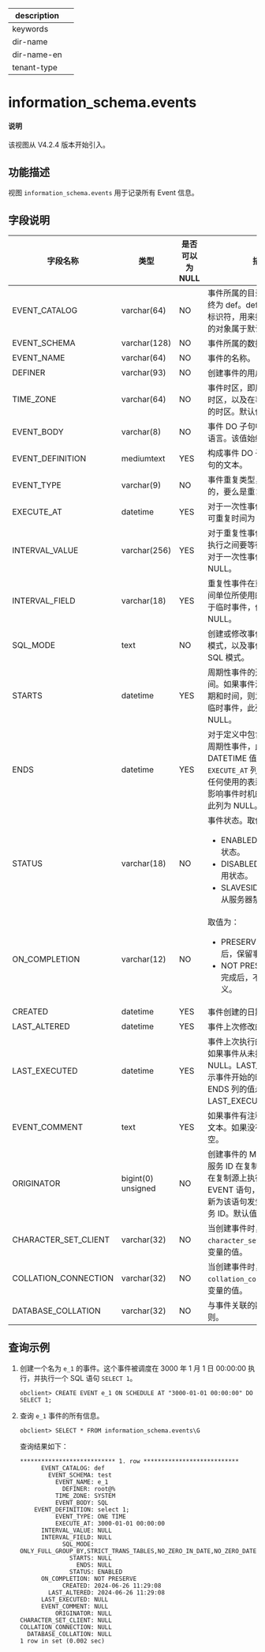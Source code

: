 |description||
|---|---|
|keywords||
|dir-name||
|dir-name-en||
|tenant-type||

# information_schema.events  

<main id="notice" type='explain'>
  <h4>说明</h4>
  <p>该视图从 V4.2.4 版本开始引入。</p>
</main>

## 功能描述

视图 `information_schema.events` 用于记录所有 Event 信息。

## 字段说明

| **字段名称** | **类型** | **是否可以为 NULL** | **描述** |
| ------------ | -------- | ------------------- | -------- |
| EVENT_CATALOG        | varchar(64)        | NO   | 事件所属的目录名称，此值始终为 def。def 是一个通用的标识符，用来指明系统视图中的对象属于默认目录。     |
| EVENT_SCHEMA         | varchar(128)       | NO   | 事件所属的数据库名称。     |
| EVENT_NAME           | varchar(64)        | NO   | 事件的名称。     |
| DEFINER              | varchar(93)        | NO   | 创建事件的用户。     |
| TIME_ZONE            | varchar(64)        | NO   | 事件时区，即用于调度事件的时区，以及在事件执行时生效的时区。默认值为 SYSTEM。     |
| EVENT_BODY           | varchar(8)         | NO   | 事件 DO 子句中语句所使用的语言。该值始终为 SQL。     |
| EVENT_DEFINITION     | mediumtext         | YES  | 构成事件 DO 子句的 SQL 语句的文本。     |
| EVENT_TYPE           | varchar(9)         | NO   | 事件重复类型，要么是一次性的，要么是重复性的。     |
| EXECUTE_AT           | datetime           | YES  | 对于一次性事件的开始时间，可重复时间为 NULL。     |
| INTERVAL_VALUE       | varchar(256)       | YES  | 对于重复性事件，表示在事件执行之间要等待的间隔次数。对于一次性事件，值始终为 NULL。     |
| INTERVAL_FIELD       | varchar(18)        | YES  | 重复性事件在重复前等待的时间单位所使用的时间间隔。对于临时事件，值始终为 NULL。     |
| SQL_MODE             | text               | NO   | 创建或修改事件时生效的 SQL 模式，以及事件执行时使用的 SQL 模式。     |
| STARTS               | datetime           | YES  | 周期性事件的开始日期和时间。如果事件没有定义开始日期和时间，则为 NULL。对于临时事件，此列始终为 NULL。     |
| ENDS                 | datetime           | YES  | 对于定义中包含 ENDS 子句的周期性事件，此列包含相应的 DATETIME 值。与 `EXECUTE_AT` 列一样，此值解析任何使用的表达式。如果没有影响事件时机的 ENDS 子句，此列为 NULL。     |
| STATUS               | varchar(18)        | NO   | 事件状态。取值为: <ul><li>ENABLED：事件处于启用状态。</li><li>DISABLED：事件处于禁用状态。</li><li>SLAVESIDE_DISABLED：从服务器禁用事件。</li></ul>      |
| ON_COMPLETION        | varchar(12)        | NO   | 取值为：<ul><li>PRESERVE：当事件完成后，保留事件定义。</li><li>NOT PRESERVE：当事件完成后，不保留事件定义。</li></ul>     |
| CREATED              | datetime           | YES  | 事件创建的日期和时间。     |
| LAST_ALTERED         | datetime           | YES  | 事件上次修改的日期和时间。     |
| LAST_EXECUTED        | datetime           | YES  | 事件上次执行的日期和时间。如果事件从未执行过，此列为 NULL。LAST_EXECUTED 表示事件开始的时间。因而，ENDS 列的值永远不会小于 LAST_EXECUTED。     |
| EVENT_COMMENT        | text               | YES  | 如果事件有注释，则为注释的文本。如果没有，则此值为空。     |
| ORIGINATOR           | bigint(0) unsigned | NO   | 创建事件的 MySQL 服务器的服务 ID 在复制中使用。如果在复制源上执行 ALTER EVENT 语句，该值可能会更新为该语句发生时服务器的服务 ID。默认值为 0。     |
| CHARACTER_SET_CLIENT | varchar(32)        | NO   | 当创建事件时，会话的 `character_set_client` 系统变量的值。     |
| COLLATION_CONNECTION | varchar(32)        | NO   | 当创建事件时，会话的 `collation_connection` 系统变量的值。     |
| DATABASE_COLLATION   | varchar(32)        | NO   | 与事件关联的数据库的排序规则。     |

## 查询示例

1. 创建一个名为 `e_1` 的事件。这个事件被调度在 3000 年 1 月 1 日 00:00:00 执行，并执行一个 SQL 语句 `SELECT 1`。

    ```shell
    obclient> CREATE EVENT e_1 ON SCHEDULE AT "3000-01-01 00:00:00" DO SELECT 1;
    ```

2. 查询  `e_1` 事件的所有信息。

    ```shell
    obclient> SELECT * FROM information_schema.events\G
    ```

    查询结果如下：

    ```shell
    *************************** 1. row ***************************
          EVENT_CATALOG: def
            EVENT_SCHEMA: test
              EVENT_NAME: e_1
                DEFINER: root@%
              TIME_ZONE: SYSTEM
              EVENT_BODY: SQL
        EVENT_DEFINITION: select 1;
              EVENT_TYPE: ONE TIME
              EXECUTE_AT: 3000-01-01 00:00:00
          INTERVAL_VALUE: NULL
          INTERVAL_FIELD: NULL
                SQL_MODE: ONLY_FULL_GROUP_BY,STRICT_TRANS_TABLES,NO_ZERO_IN_DATE,NO_ZERO_DATE,ERROR_FOR_DIVISION_BY_ZERO,NO_AUTO_CREATE_USER,NO_ENGINE_SUBSTITUTION
                  STARTS: NULL
                    ENDS: NULL
                  STATUS: ENABLED
          ON_COMPLETION: NOT PRESERVE
                CREATED: 2024-06-26 11:29:08
            LAST_ALTERED: 2024-06-26 11:29:08
          LAST_EXECUTED: NULL
          EVENT_COMMENT: NULL
              ORIGINATOR: NULL
    CHARACTER_SET_CLIENT: NULL
    COLLATION_CONNECTION: NULL
      DATABASE_COLLATION: NULL
    1 row in set (0.002 sec)
    ```
